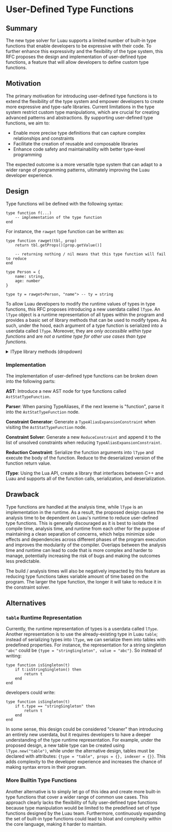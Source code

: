 # User-Defined Type Functions

## Summary

The new type solver for Luau supports a limited number of built-in type functions that enable developers to be expressive with their code. To further enhance this expressivity and the flexibility of the type system, this RFC proposes the design and implementation of user-defined type functions, a feature that will allow developers to define custom type functions.

## Motivation

The primary motivation for introducing user-defined type functions is to extend the flexibility of the type system and empower developers to create more expressive and type-safe libraries. Current limitations in the type system restrict custom type manipulations, which are crucial for creating advanced patterns and abstractions. By supporting user-defined type functions, we aim to:
- Enable more precise type definitions that can capture complex relationships and constraints
- Facilitate the creation of reusable and composable libraries
- Enhance code safety and maintainability with better type-level programming

The expected outcome is a more versatile type system that can adapt to a wider range of programming patterns, ultimately improving the Luau developer experience.

## Design

Type functions wil be defined with the following syntax:
```luau
type function f(...)
    -- implementation of the type function
end
```

For instance, the `rawget` type function can be written as:
```luau
type function rawget(tbl, prop)
    return tbl.getProps()[prop.getValue()]

    -- returning nothing / nil means that this type function will fail to reduce
end

type Person = {
    name: string,
    age: number
}

type ty = rawget<Person, "name"> -- ty = string
```
To allow Luau developers to modify the runtime values of types in type functions, this RFC proposes introducing a new userdata called `lType`.  An `lType` object is a runtime representation of all types within the program and provides a basic set of library methods that can be used to modify types. As such, under the hood, each argument of a type function is serialized into a userdata called `lType`. Moreover, they are *only accessible within type functions* and are *not a runtime type for other use cases than type functions*. 

<details><summary>lType library methods (dropdown)</summary>
Note: methods under a different type heading (ex: `Singleton`) imply that the methods are only available for those types. At the implementation level, there is a check to make sure that the type-specific methods are being called on the correct types (e.g, for `getIndexer()`, assert that `isTable()` is true).

#### Any

| Function Declaration | Return Type | Description |
| ------------- | ------------- | ------------- |
| `isstring()` | `boolean` | returns true if self is of type `string` |
| `isnumber()` | `boolean` | returns true if self is of type `number` |
| `isboolean()` | `boolean` | returns true if self is of type `boolean` (e.g. true or false) |
| `istable()` | `boolean` | returns true if self is of type `table` |
| `isthread()` | `boolean` | returns true if self is of type `thread` |
| `isfunction()` | `boolean` | returns true if self is of type `function` |
| `isbuffer()` | `boolean` | returns true if self is of type `buffer` |
| `isnil()` | `boolean` | returns true if self is of type `nil` |
| `isclass()` | `boolean` | returns true if self is of type `class` (do we need this?) |
| `isbooleansingleton()` | `boolean` | returns true if self is a boolean singleton |
| `isstringsingleton()` | `boolean` | returns true if self is a string singleton |
| `isa(arg: lType)` | `boolean` | returns true if arg is the same type as self |

#### Primitive

| Function Declaration | Return Type | Description |
| ------------- | ------------- | ------------- |
| `gettype()` | `string` | returns either "nil", "boolean", "string", "thread", "function", "table", or "buffer" |

#### Singleton

| Function Declaration | Return Type | Description |
| ------------- | ------------- | ------------- |
| `getvalue()` | `string` | returns either "true", "false", or a string singleton |

#### Table

| Function Declaration | Return Type | Description |
| ------------- | ------------- | ------------- |
| `getprops()` | `table` | returns a type representation of tables (e.g. {name = "John"} will return {[string] = "string"}) |
| `getindexer()` | `table` | returns a type representation of arrays (e.g. {1, "hi", 3} will return {[number] = "number" \| "string"}) |

#### Class

| Function Declaration | Return Type | Description |
| ------------- | ------------- | ------------- |
| `getname()` | `table` | returns the name of self's class |
| `getparent()` | `lType` | returns lType userdata of self's parent |

</details>

### Implementation

The implementation of user-defined type functions can be broken down into the following parts:

**AST**: Introduce a new AST node for type functions called `AstStatTypeFunction`.

**Parser**: When parsing TypeAliases, if the next lexeme is "function", parse it into the `AstStatTypeFunction` node.

**Constraint Generator**: Generate a `TypeAliasExpansionConstraint` when visiting the `AstStatTypeFunction` node.

**Constraint Solver**: Generate a new `ReduceConstraint` and append it to the list of unsolved constraints when reducing `TypeAliasExpansionConstraint`.

**Reduction Constraint**: Serialize the function arguments into `lType` and execute the body of the function. Reduce to the deserialized version of the function return value.

**lType**: Using the Lua API, create a library that interfaces between C++ and Luau and supports all of the function calls, serialization, and deserialization.

## Drawback

Type functions are handled at the analysis time, while `lType` is an implementation in the runtime. As a result, the proposed design causes the analysis time to be dependent on Luau's runtime to reduce user-defined type functions. This is generally discouraged as it is best to isolate the compile time, analysis time, and runtime from each other for the purpose of maintaining a clean separation of concerns, which helps minimize side effects and dependencies across different phases of the program execution and improves the modularity of the compiler. Overlaps between the analysis time and runtime can lead to code that is more complex and harder to manage, potentially increasing the risk of bugs and making the outcomes less predictable.

The build / analysis times will also be negatively impacted by this feature as reducing type functions takes variable amount of time based on the program. The larger the type function, the longer it will take to reduce it in the constraint solver.

## Alternatives

### `table` Runtime Representation

Currently, the runtime representation of types is a userdata called `lType`. Another representation is to use the already-existing type in Luau `table`; instead of serializing types into `lType`, we can serialize them into tables with predefined properties. For instance, the representation for a string singleton `"abc"` could be `{type = "stringSingleton", value = "abc"}`. So instead of writing:
```luau
type function isSingleton(t)
    if t:isStringSingleton() then
        return t
    end
end
```
developers could write:
```luau
type function isSingleton(t)
    if t.type == "stringSingleton" then
        return t
    end
end
```

In some sense, this design could be considered "cleaner" than introducing an entirely new userdata, but it requires developers to have a deeper understanding of the type runtime representation. For example, under the proposed design, a new table type can be created using `lType.new("table")`, while under the alternative design, tables must be declared with attributes: `{type = "table", props = {}, indexer = {}}`. This adds complexity to the developer experience and increases the chance of making syntax errors in their program.

### More Builtin Type Functions

Another alternative is to simply let go of this idea and create more built-in type functions that cover a wider range of common use cases. This approach clearly lacks the flexibility of fully user-defined type functions because type manipulation would be limited to the predefined set of type functions designed by the Luau team. Furthermore, continuously expanding the set of built-in type functions could lead to bloat and complexity within the core language, making it harder to maintain.